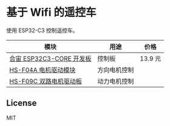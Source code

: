 # 基于 Wifi 的遥控车

使用 ESP32-C3 控制遥控车。

| 模块                                     | 用途         | 价格    |
| ---------------------------------------- | ------------ | ------- |
| [合宙 ESP32C3-CORE 开发板][ESP32C3-CORE] | 控制板       | 13.9 元 |
| [HS-F04A 电机驱动模块][HS-F04A]          | 方向电机控制 |
| [HS-F09C 双路电机驱动板][HS-F09C]        | 动力电机控制 |

[ESP32C3-CORE]: https://wiki.luatos.com/chips/esp32c3/board.html
[HS-F04A]: http://www.hellostem.cn/?chuanganqipeijiandeng/hs_f04adianjiqudongmokuai.html
[HS-F09C]: http://www.hellostem.cn/?chuanganqipeijiandeng/s_f09abshuangludianjiqudongban.html

## License

MIT
